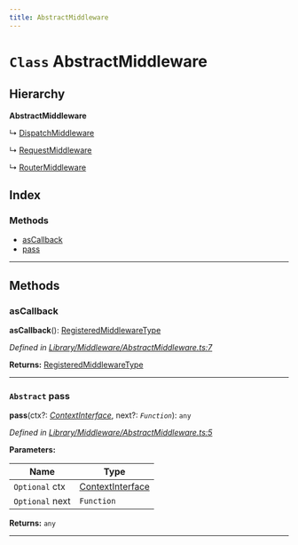 ```yaml
---
title: AbstractMiddleware
---
```


# `Class` AbstractMiddleware

## Hierarchy

**AbstractMiddleware**

↳  [DispatchMiddleware](dispatchmiddleware)

↳  [RequestMiddleware](requestmiddleware)

↳  [RouterMiddleware](routermiddleware)

## Index

### Methods

* [asCallback](abstractmiddleware#ascallback)
* [pass](abstractmiddleware#pass)

---

## Methods

<a id="ascallback"></a>

###  asCallback

**asCallback**(): [RegisteredMiddlewareType](../modules/middlewaretypes#registeredmiddlewaretype)

*Defined in [Library/Middleware/AbstractMiddleware.ts:7](https://github.com/SpoonX/stix/blob/88d2215/src/Library/Middleware/AbstractMiddleware.ts#L7)*

**Returns:** [RegisteredMiddlewareType](../modules/middlewaretypes#registeredmiddlewaretype)

___
<a id="pass"></a>

### `Abstract` pass

**pass**(ctx?: *[ContextInterface](../interfaces/contextinterface)*, next?: *`Function`*): `any`

*Defined in [Library/Middleware/AbstractMiddleware.ts:5](https://github.com/SpoonX/stix/blob/88d2215/src/Library/Middleware/AbstractMiddleware.ts#L5)*

**Parameters:**

| Name | Type |
| ------ | ------ |
| `Optional` ctx | [ContextInterface](../interfaces/contextinterface) |
| `Optional` next | `Function` |

**Returns:** `any`

___

